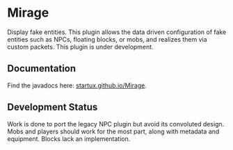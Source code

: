 # Mirage

Display fake entities.  This plugin allows the data driven configuration of fake entities such as NPCs, floating blocks, or mobs, and realizes them via custom packets.  This plugin is under development.

## Documentation

Find the javadocs here: [startux.github.io/Mirage](https://startux.github.io/Mirage/).

## Development Status

Work is done to port the legacy NPC plugin but avoid its convoluted design.  Mobs and players should work for the most part, along with metadata and equipment.  Blocks lack an implementation.